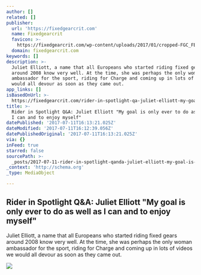 ```yaml
---
author: []
related: []
publisher:
  url: 'https://fixedgearcrit.com'
  name: Fixedgearcrit
  favicon: >-
    https://fixedgearcrit.com/wp-content/uploads/2017/01/cropped-FGC_FBShare_1600x1600_Fixedgear-crit-vector-without-des-text-192x192.png
  domain: fixedgearcrit.com
keywords: []
description: >-
  Juliet Elliott, a name that all Europeans who started riding fixed gears
  around 2008 know very well. At the time, she was perhaps the only woman
  ambassador for the sport, riding for Charge and coming up in lots of videos we
  would all devour as soon as they came out.
app_links: []
isBasedOnUrl: >-
  https://fixedgearcrit.com/rider-in-spotlight-qa-juliet-elliott-my-goal-is-only-ever-to-do-as-well-as-i-can-and-to-enjoy-myself/
title: >-
  Rider in Spotlight Q&A: Juliet Elliott "My goal is only ever to do as well as
  I can and to enjoy myself"
datePublished: '2017-07-11T16:13:21.025Z'
dateModified: '2017-07-11T16:12:39.056Z'
datePublishedOriginal: '2017-07-11T16:13:21.025Z'
via: {}
inFeed: true
starred: false
sourcePath: >-
  _posts/2017-07-11-rider-in-spotlight-qanda-juliet-elliott-my-goal-is-only-ever.md
_context: 'http://schema.org'
_type: MediaObject

---
```

<article style=""><h1>Rider in Spotlight Q&amp;A: Juliet Elliott "My goal is only ever to do as well as I can and to enjoy myself"</h1><p>Juliet Elliott, a name that all Europeans who started riding fixed gears around 2008 know very well. At the time, she was perhaps the only woman ambassador for the sport, riding for Charge and coming up in lots of videos we would all devour as soon as they came out.</p><img src="https://fixedgearcrit.com/wp-content/uploads/2017/06/Header_TORNANTI_CC-RHCBK10-20170429-210323-5D1_4064.jpg" /></article>